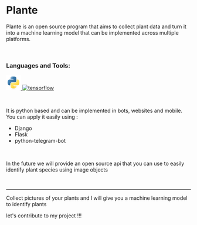 # Plante

Plante is an open source program that aims to collect plant data and turn it into a machine learning model that can be implemented across multiple platforms.

<br>

<h3 align="left">Languages and Tools:</h3>
<p align="left"> <a href="https://www.python.org" target="_blank" rel="noreferrer"> <img src="https://raw.githubusercontent.com/devicons/devicon/master/icons/python/python-original.svg" alt="python" width="40" height="40"/> </a> <a href="https://www.tensorflow.org" target="_blank" rel="noreferrer"> <img src="https://www.vectorlogo.zone/logos/tensorflow/tensorflow-icon.svg" alt="tensorflow" width="40" height="40"/> </a> </p>
<br>

 It is python based and can be implemented in bots, websites and mobile. You can apply it easily using :
 - Django
 - Flask
 - python-telegram-bot

<br>

<p>In the future we will provide an open source api that you can use to easily identify plant species using image objects</p>

<br>
<hr>
Collect pictures of your plants and I will give you a machine learning model to identify plants

let's contribute to my project !!!
